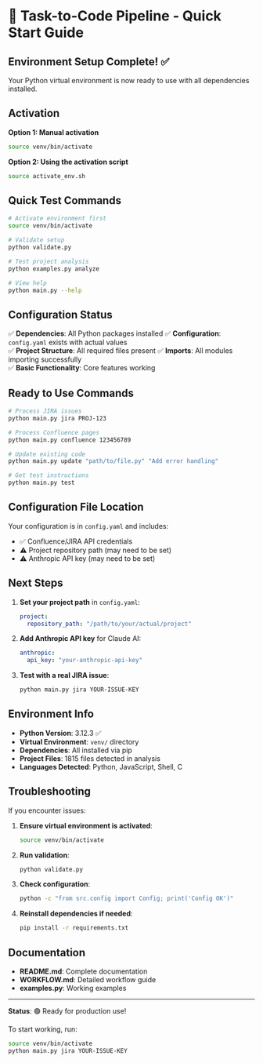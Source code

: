 # 🚀 Task-to-Code Pipeline - Quick Start Guide

## Environment Setup Complete! ✅

Your Python virtual environment is now ready to use with all dependencies installed.

## Activation

**Option 1: Manual activation**
```bash
source venv/bin/activate
```

**Option 2: Using the activation script**
```bash
source activate_env.sh
```

## Quick Test Commands

```bash
# Activate environment first
source venv/bin/activate

# Validate setup
python validate.py

# Test project analysis
python examples.py analyze

# View help
python main.py --help
```

## Configuration Status

✅ **Dependencies**: All Python packages installed
✅ **Configuration**: `config.yaml` exists with actual values  
✅ **Project Structure**: All required files present
✅ **Imports**: All modules importing successfully  
✅ **Basic Functionality**: Core features working

## Ready to Use Commands

```bash
# Process JIRA issues
python main.py jira PROJ-123

# Process Confluence pages
python main.py confluence 123456789

# Update existing code
python main.py update "path/to/file.py" "Add error handling"

# Get test instructions
python main.py test
```

## Configuration File Location

Your configuration is in `config.yaml` and includes:
- ✅ Confluence/JIRA API credentials
- ⚠️  Project repository path (may need to be set)
- ⚠️  Anthropic API key (may need to be set)

## Next Steps

1. **Set your project path** in `config.yaml`:
   ```yaml
   project:
     repository_path: "/path/to/your/actual/project"
   ```

2. **Add Anthropic API key** for Claude AI:
   ```yaml
   anthropic:
     api_key: "your-anthropic-api-key"
   ```

3. **Test with a real JIRA issue**:
   ```bash
   python main.py jira YOUR-ISSUE-KEY
   ```

## Environment Info

- **Python Version**: 3.12.3 ✅
- **Virtual Environment**: `venv/` directory
- **Dependencies**: All installed via pip
- **Project Files**: 1815 files detected in analysis
- **Languages Detected**: Python, JavaScript, Shell, C

## Troubleshooting

If you encounter issues:

1. **Ensure virtual environment is activated**:
   ```bash
   source venv/bin/activate
   ```

2. **Run validation**:
   ```bash
   python validate.py
   ```

3. **Check configuration**:
   ```bash
   python -c "from src.config import Config; print('Config OK')"
   ```

4. **Reinstall dependencies if needed**:
   ```bash
   pip install -r requirements.txt
   ```

## Documentation

- **README.md**: Complete documentation
- **WORKFLOW.md**: Detailed workflow guide
- **examples.py**: Working examples

---

**Status**: 🟢 Ready for production use!

To start working, run:
```bash
source venv/bin/activate
python main.py jira YOUR-ISSUE-KEY
```
